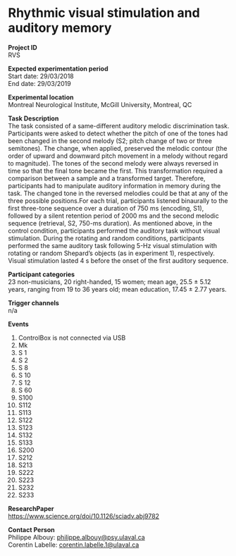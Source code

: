 # Rhythmic visual stimulation and auditory memory
**Project ID**\
RVS

**Expected experimentation period**\
Start date: 29/03/2018\
End date: 29/03/2019

**Experimental location**\
Montreal Neurological Institute, McGill University, Montreal, QC

**Task Description**\
The task consisted of a same-different auditory melodic discrimination task. Participants were asked to detect whether the pitch of one of the tones had been changed in the second melody (S2; pitch change of two or three semitones). The change, when applied, preserved the melodic contour (the order of upward and downward pitch movement in a melody without regard to magnitude). The tones of the second melody were always reversed in time so that the final tone became the first. This transformation required a comparison between a sample and a transformed target. Therefore, participants had to manipulate auditory information in memory during the task. The changed tone in the reversed melodies could be that at any of the three possible positions.For each trial, participants listened binaurally to the first three-tone sequence over a duration of 750 ms (encoding, S1), followed by a silent retention period of 2000 ms and the second melodic sequence (retrieval, S2, 750-ms duration). As mentioned above, in the control condition, participants performed the auditory task without visual stimulation. During the rotating and random conditions, participants performed the same auditory task following 5-Hz visual stimulation with rotating or random Shepard’s objects (as in experiment 1), respectively. Visual stimulation lasted 4 s before the onset of the first auditory sequence.

**Participant categories**\
23 non-musicians, 20 right-handed, 15 women; mean age, 25.5 ± 5.12 years, ranging from 19 to 36 years old; mean education, 17.45 ± 2.77 years.

**Trigger channels**\
n/a

**Events**
1. ControlBox is not connected via USB
2. Mk
3. S  1
4. S  2
5. S  8
6. S 10
7. S 12
8. S 60
9. S100
10. S112
11. S113
12. S122
13. S123
14. S132
15. S133
16. S200
17. S212
18. S213
19. S222
20. S223
21. S232
22. S233

**ResearchPaper**\
https://www.science.org/doi/10.1126/sciadv.abj9782

**Contact Person**\
Philippe Albouy: philippe.albouy@psy.ulaval.ca\
Corentin Labelle: corentin.labelle.1@ulaval.ca
